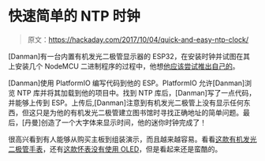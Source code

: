 # 快速简单的 NTP 时钟

> 原文：<https://hackaday.com/2017/10/04/quick-and-easy-ntp-clock/>

[Danman]有一台内置有机发光二极管显示器的 ESP32，在安装时钟并试图在其上安装几个 NodeMCU 二进制程序的过程中，他想[他应该尝试推出自己的](https://blog.danman.eu/esp32-ntp-oled-clock/)。

[Danman]使用 PlatformIO 编写代码到他的 ESP。PlatformIO 允许[Danman]浏览 NTP 库并将其加载到他的项目中。找到 NTP 库后，[Danman]写了一点代码，并能够上传到 ESP。上传后,[Danman]注意到有机发光二极管上没有显示任何东西，但这只是为他的有机发光二极管建立图书馆时寻找正确地址的简单问题。最后，[丹曼]创造了一个大字体来显示时间，他的迷你时钟完成了！

很高兴看到有人能够从购买主板到组装演示，而且越来越容易。看看[这款有机发光二极管手表](https://hackaday.com/2013/12/17/stylish-oled-watch-uses-accelerometer-instead-of-buttons/)，还有[这款怀表没有使用 OLED](https://hackaday.com/2016/09/15/hackaday-prize-entry-neopixel-pocket-watch/)，但是看起来还是蛮酷的。